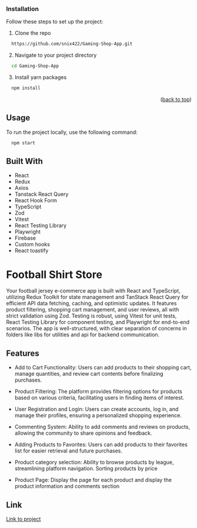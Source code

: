 ### Installation

Follow these steps to set up the project:

1. Clone the repo
```sh
  https://github.com/snix422/Gaming-Shop-App.git
```
2. Navigate to your project directory
```sh
  cd Gaming-Shop-App
```

3. Install yarn packages
```sh
  npm install
```

<p align="right">(<a href="#readme-top">back to top</a>)</p>

<a name="usage"></a>
## Usage

To run the project locally, use the following command:

```sh
  npm start
```

## Built With
- React
- Redux
- Axios
- Tanstack React Query
- React Hook Form
- TypeScript
- Zod
- Vitest
- React Testing Library
- Playwright
- Firebase
- Custom hooks
- React toastify


# Football Shirt Store

Your football jersey e-commerce app is built with React and TypeScript, utilizing Redux Toolkit for state management and TanStack React Query for efficient API data fetching, caching, and optimistic updates.
It features product filtering, shopping cart management, and user reviews, all with strict validation using Zod. Testing is robust, using Vitest for unit tests, React Testing Library for component testing, and Playwright for end-to-end scenarios. 
The app is well-structured, with clear separation of concerns in folders like libs for utilities and api for backend communication.


## Features

- Add to Cart Functionality: Users can add products to their shopping cart, manage quantities, and review cart contents before finalizing purchases.

- Product Filtering: The platform provides filtering options for products based on various criteria, facilitating users in finding items of interest.

- User Registration and Login: Users can create accounts, log in, and manage their profiles, ensuring a personalized shopping experience.

- Commenting System: Ability to add comments and reviews on products, allowing the community to share opinions and feedback.

- Adding Products to Favorites: Users can add products to their favorites list for easier retrieval and future purchases.

- Product category selection: Ability to browse products by league, streamlining platform navigation. Sorting products by price
  
- Product Page: Display the page for each product and display the product information and comments section


## Link 

   [Link to project](https://tourmaline-nougat-fb3109.netlify.app/)

